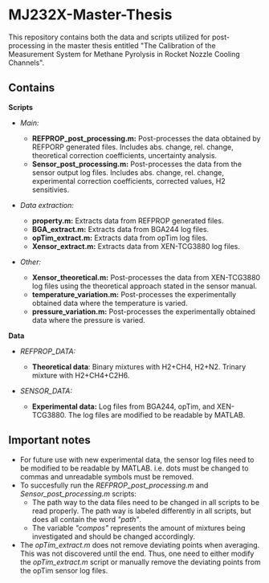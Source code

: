 # MJ232X-Master-Thesis
This repository contains both the data and scripts utilized for post-processing in the master thesis entitled "The Calibration of the Measurement System for Methane Pyrolysis in Rocket Nozzle Cooling Channels". 

## Contains
**Scripts**
- *Main:*
  - **REFPROP_post_processing.m:** Post-processes the data obtained by REFPORP generated files. Includes abs. change, rel. change, theoretical correction coefficients, uncertainty analysis. 
  - **Sensor_post_processing.m:** Post-processes the data from the sensor output log files. Includes abs. change, rel. change, experimental correction coefficients, corrected values, H2 sensitivies. 
 
- *Data extraction:*
  - **property.m:** Extracts data from REFPROP generated files.
  - **BGA_extract.m:** Extracts data from BGA244 log files.
  - **opTim_extract.m:** Extracts data from opTim log files.
  - **Xensor_extract.m:** Extracts data from XEN-TCG3880 log files.
 
- *Other:*
  - **Xensor_theoretical.m:** Post-processes the data from XEN-TCG3880 log files using the theoretical approach stated in the sensor manual. 
  - **temperature_variation.m:** Post-processes the experimentally obtained data where the temperature is varied. 
  - **pressure_variation.m:** Post-processes the experimentally obtained data where the pressure is varied. 

**Data**
- *REFPROP_DATA:*
  - **Theoretical data**: Binary mixtures with H2+CH4, H2+N2. Trinary mixture with H2+CH4+C2H6. 

- *SENSOR_DATA:*
  - **Experimental data:** Log files from BGA244, opTim, and XEN-TCG3880. The log files are modified to be readable by MATLAB.


## Important notes
- For future use with new experimental data, the sensor log files need to be modified to be readable by MATLAB. i.e. dots must be changed to commas and unreadable symbols must be removed.
- To succesfully run the *REFPROP_post_processing.m* and *Sensor_post_processing.m* scripts:
  - The path way to the data files need to be changed in all scripts to be read properly. The path way is labeled differently in all scripts, but does all contain the word *"path"*.
  - The variable *"compos"* represents the amount of mixtures being investigated and should be changed accordingly. 
- The *opTim_extract.m* does not remove deviating points when averaging. This was not discovered until the end. Thus, one need to either modify the *opTim_extract.m* script or manually remove the deviating points from the opTim sensor log files. 
